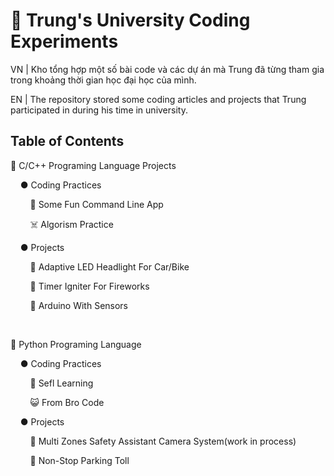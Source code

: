 # 🏫 Trung's University Coding Experiments

VN | Kho tổng hợp một số bài code và các dự án mà Trung đã từng tham gia trong khoảng thời gian học đại học của mình.

EN | The repository stored some coding articles and projects that Trung participated in during his time in university.

## Table of Contents
🌊 C/C++ Programing Language Projects

&nbsp;&nbsp;&nbsp;&nbsp;● Coding Practices

&nbsp;&nbsp;&nbsp;&nbsp;&nbsp;&nbsp;&nbsp;&nbsp;🤡 Some Fun Command Line App 

&nbsp;&nbsp;&nbsp;&nbsp;&nbsp;&nbsp;&nbsp;&nbsp;☠️ Algorism Practice

&nbsp;&nbsp;&nbsp;&nbsp;● Projects

&nbsp;&nbsp;&nbsp;&nbsp;&nbsp;&nbsp;&nbsp;&nbsp;🔦 Adaptive LED Headlight For Car/Bike

&nbsp;&nbsp;&nbsp;&nbsp;&nbsp;&nbsp;&nbsp;&nbsp;🧨 Timer Igniter For Fireworks

&nbsp;&nbsp;&nbsp;&nbsp;&nbsp;&nbsp;&nbsp;&nbsp;🔌 Arduino With Sensors

&nbsp;&nbsp;&nbsp;&nbsp;

🐍 Python Programing Language

&nbsp;&nbsp;&nbsp;&nbsp;● Coding Practices

&nbsp;&nbsp;&nbsp;&nbsp;&nbsp;&nbsp;&nbsp;&nbsp;🗿 Sefl Learning

&nbsp;&nbsp;&nbsp;&nbsp;&nbsp;&nbsp;&nbsp;&nbsp;😺 From Bro Code 

&nbsp;&nbsp;&nbsp;&nbsp;● Projects

&nbsp;&nbsp;&nbsp;&nbsp;&nbsp;&nbsp;&nbsp;&nbsp;🎥 Multi Zones Safety Assistant Camera System(work in process)

&nbsp;&nbsp;&nbsp;&nbsp;&nbsp;&nbsp;&nbsp;&nbsp;🛵 Non-Stop Parking Toll
